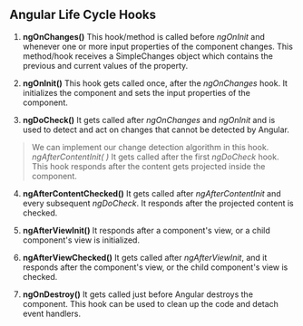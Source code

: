## Angular Life Cycle Hooks

1. **ngOnChanges()** This hook/method is called before *ngOnInit* and whenever one or more input properties of the component changes.
This method/hook receives a SimpleChanges object which contains the previous and current values of the property.

2. **ngOnInit()** This hook gets called once, after the *ngOnChanges* hook.
It initializes the component and sets the input properties of the component.

3. **ngDoCheck()** It gets called after *ngOnChanges* and *ngOnInit* and is used to detect and act on changes that cannot be detected by Angular.

> We can implement our change detection algorithm in this hook. *ngAfterContentInit( )* It gets called after the first *ngDoCheck* hook. This hook responds after the content gets projected inside the component.

4. **ngAfterContentChecked()** It gets called after *ngAfterContentInit* and every subsequent *ngDoCheck*. It responds after the projected content is checked.

5. **ngAfterViewInit()** It responds after a component's view, or a child component's view is initialized.

6. **ngAfterViewChecked()** It gets called after *ngAfterViewInit*, and it responds after the component's view, or the child component's view is checked.

7. **ngOnDestroy()** It gets called just before Angular destroys the component. This hook can be used to clean up the code and detach event handlers.
